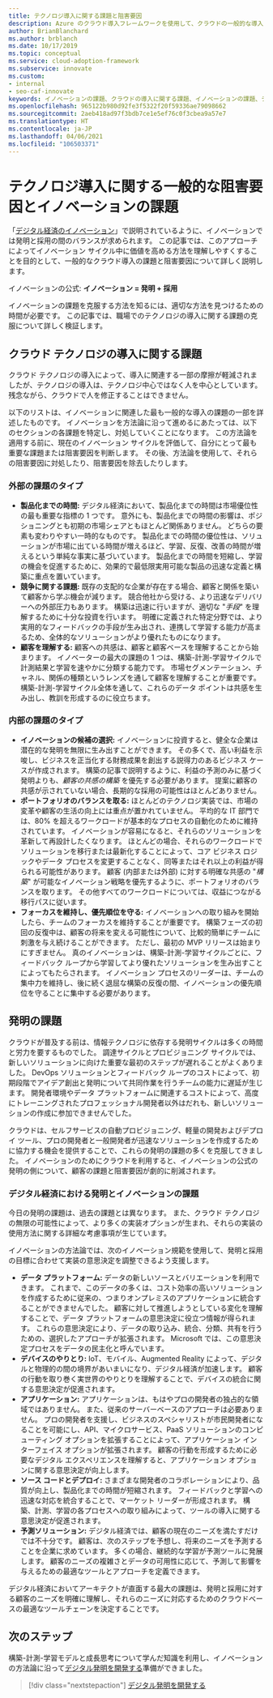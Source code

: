 ```yaml
---
title: テクノロジ導入に関する課題と阻害要因
description: Azure のクラウド導入フレームワークを使用して、クラウドの一般的な導入とイノベーションに関する課題について説明します。 新しいテクノロジを導入するための課題を克服します。
author: BrianBlanchard
ms.author: brblanch
ms.date: 10/17/2019
ms.topic: conceptual
ms.service: cloud-adoption-framework
ms.subservice: innovate
ms.custom:
- internal
- seo-caf-innovate
keywords: イノベーションの課題、クラウドの導入に関する課題、イノベーションの課題、テクノロジの導入、新しいテクノロジの導入に関する課題
ms.openlocfilehash: 965122b980d92fe3f5322f20f59336ae79098662
ms.sourcegitcommit: 2aeb418ad97f3bdb7ce1e5ef76c0f3cbea9a57e7
ms.translationtype: HT
ms.contentlocale: ja-JP
ms.lasthandoff: 04/06/2021
ms.locfileid: "106503371"
---
```

# <a name="common-technology-adoption-blockers-and-challenges-to-innovation"></a>テクノロジ導入に関する一般的な阻害要因とイノベーションの課題

「[デジタル経済のイノベーション](./index.md)」で説明されているように、イノベーションでは発明と採用の間のバランスが求められます。 この記事では、このアプローチによってイノベーション サイクル中に価値を高める方法を理解しやすくすることを目的として、一般的なクラウド導入の課題と阻害要因について詳しく説明します。

イノベーションの公式: **イノベーション = 発明 + 採用**

イノベーションの課題を克服する方法を知るには、適切な方法を見つけるための時間が必要です。 この記事では、職場でのテクノロジの導入に関する課題の克服について詳しく検証します。

## <a name="cloud-technology-adoption-challenges"></a>クラウド テクノロジの導入に関する課題

クラウド テクノロジの導入によって、導入に関連する一部の摩擦が軽減されましたが、テクノロジの導入は、テクノロジ中心ではなく人を中心としています。 残念ながら、クラウドで人を修正することはできません。

以下のリストは、イノベーションに関連した最も一般的な導入の課題の一部を詳述したものです。 イノベーションを方法論に沿って進めるにあたっては、以下のセクションの各課題を特定し、対処していくことになります。 この方法論を適用する前に、現在のイノベーション サイクルを評価して、自分にとって最も重要な課題または阻害要因を判断します。 その後、方法論を使用して、それらの阻害要因に対処したり、阻害要因を除去したりします。

### <a name="types-of-external-challenges"></a>外部の課題のタイプ

- **製品化までの時間:** デジタル経済において、製品化までの時間は市場優位性の最も重要な指標の 1 つです。 意外にも、製品化までの時間の影響は、ポジショニングとも初期の市場シェアともほとんど関係ありません。 どちらの要素も変わりやすい一時的なものです。 製品化までの時間の優位性は、ソリューションが市場に出ている時間が増えるほど、学習、反復、改善の時間が増えるという単純な事実に基づいています。 製品化までの時間を短縮し、学習の機会を促進するために、効果的で最低限実用可能な製品の迅速な定義と構築に重点を置いています。
- **競争に関する課題:** 既存の支配的な企業が存在する場合、顧客と関係を築いて顧客から学ぶ機会が減ります。 競合他社から受ける、より迅速なデリバリーへの外部圧力もあります。 構築は迅速に行いますが、適切な "*手段*" を理解するために十分な投資を行います。 明確に定義された特定分野では、より実用的なフィードバックの手段が生み出され、連携して学習する能力が高まるため、全体的なソリューションがより優れたものになります。
- **顧客を理解する:** 顧客への共感は、顧客と顧客ベースを理解することから始まります。 イノベーターの最大の課題の 1 つは、構築-計測-学習サイクルで計測結果と学習を速やかに分類する能力です。 市場セグメンテーション、チャネル、関係の種類というレンズを通して顧客を理解することが重要です。 構築-計測-学習サイクル全体を通して、これらのデータ ポイントは共感を生み出し、教訓を形成するのに役立ちます。

### <a name="types-of-internal-challenges"></a>内部の課題のタイプ

- **イノベーションの候補の選択:** イノベーションに投資すると、健全な企業は潜在的な発明を無限に生み出すことができます。 その多くで、高い利益を示唆し、ビジネスを正当化する財務成果を創出する説得力のあるビジネス ケースが作成されます。 構築の記事で説明するように、利益の予測のみに基づく発明よりも、*顧客の共感の構築* を優先する必要があります。 提案に顧客の共感が示されていない場合、長期的な採用の可能性はほとんどありません。
- **ポートフォリオのバランスを取る:** ほとんどのテクノロジ実装では、市場の変革や顧客の生活の向上には重点が置かれていません。 平均的な IT 部門では、80% を超えるワークロードが基本的なプロセスの自動化のために維持されています。 イノベーションが容易になると、それらのソリューションを革新して再設計したくなります。 ほとんどの場合、それらのワークロードでソリューションを移行または最新化することによって、コア ビジネス ロジックやデータ プロセスを変更することなく、同等またはそれ以上の利益が得られる可能性があります。 顧客 (内部または外部) に対する明確な共感の "*構築*" が可能なイノベーション戦略を優先するように、ポートフォリオのバランスを取ります。 その他すべてのワークロードについては、収益につながる移行パスに従います。
- **フォーカスを維持し、優先順位を守る:** イノベーションへの取り組みを開始したら、チームのフォーカスを維持することが重要です。 構築フェーズの初回の反復中は、顧客の将来を変える可能性について、比較的簡単にチームに刺激を与え続けることができます。 ただし、最初の MVP リリースは始まりにすぎません。 真のイノベーションは、構築-計測-学習サイクルごとに、フィードバック ループから学習してより優れたソリューションを生み出すことによってもたらされます。 イノベーション プロセスのリーダーは、チームの集中力を維持し、後に続く退屈な構築の反復の間、イノベーションの優先順位を守ることに集中する必要があります。

## <a name="invention-challenges"></a>発明の課題

クラウドが普及する前は、情報テクノロジに依存する発明サイクルは多くの時間と労力を要するものでした。 調達サイクルとプロビジョニング サイクルでは、新しいソリューションに向けた重要な最初のステップが遅れることがよくありました。 DevOps ソリューションとフィードバック ループのコストによって、初期段階でアイデア創出と発明について共同作業を行うチームの能力に遅延が生じます。 開発者環境やデータ プラットフォームに関連するコストによって、高度にトレーニングされたプロフェッショナル開発者以外はだれも、新しいソリューションの作成に参加できませんでした。

クラウドは、セルフサービスの自動プロビジョニング、軽量の開発およびデプロイ ツール、プロの開発者と一般開発者が迅速なソリューションを作成するために協力する機会を提供することで、これらの発明の課題の多くを克服してきました。 イノベーションのためにクラウドを利用すると、イノベーションの公式の発明の側について、顧客の課題と阻害要因が劇的に削減されます。

### <a name="invention-and-innovation-challenges-in-a-digital-economy"></a>デジタル経済における発明とイノベーションの課題

今日の発明の課題は、過去の課題とは異なります。 また、クラウド テクノロジの無限の可能性によって、より多くの実装オプションが生まれ、それらの実装の使用方法に関する詳細な考慮事項が生じています。

イノベーションの方法論では、次のイノベーション規範を使用して、発明と採用の目標に合わせて実装の意思決定を調整できるよう支援します。

- **データ プラットフォーム:** データの新しいソースとバリエーションを利用できます。 これまで、このデータの多くは、コスト効率の高いソリューションを作成するために従来の、つまりオンプレミスのアプリケーションに統合することができませんでした。 顧客に対して推進しようとしている変化を理解することで、データ プラットフォームの意思決定に役立つ情報が得られます。 これらの意思決定により、データの取り込み、統合、分類、共有を行うための、選択したアプローチが拡張されます。 Microsoft では、この意思決定プロセスをデータの民主化と呼んでいます。
- **デバイスのやりとり:** IoT、モバイル、Augmented Reality によって、デジタルと物理的の間の境界があいまいになり、デジタル経済が加速します。 顧客の行動を取り巻く実世界のやりとりを理解することで、デバイスの統合に関する意思決定が促進されます。
- **アプリケーション:** アプリケーションは、もはやプロの開発者の独占的な領域ではありません。 また、従来のサーバーベースのアプローチは必要ありません。 プロの開発者を支援し、ビジネスのスペシャリストが市民開発者になることを可能にし、API、マイクロサービス、PaaS ソリューションのコンピューティング オプションを拡張することによって、アプリケーション インターフェイス オプションが拡張されます。 顧客の行動を形成するために必要なデジタル エクスペリエンスを理解すると、アプリケーション オプションに関する意思決定が向上します。
- **ソース コードとデプロイ:** さまざまな開発者のコラボレーションにより、品質が向上し、製品化までの時間が短縮されます。 フィードバックと学習への迅速な対応を統合することで、マーケット リーダーが形成されます。 構築、計測、学習の各プロセスへの取り組みによって、ツールの導入に関する意思決定が促進されます。
- **予測ソリューション:** デジタル経済では、顧客の現在のニーズを満たすだけでは不十分です。 顧客は、次のステップを予想し、将来のニーズを予測することを企業に求めています。 多くの場合、継続的な学習が予測ツールに発展します。 顧客のニーズの複雑さとデータの可用性に応じて、予測して影響を与えるための最適なツールとアプローチを定義できます。

デジタル経済においてアーキテクトが直面する最大の課題は、発明と採用に対する顧客のニーズを明確に理解し、それらのニーズに対応するためのクラウドベースの最適なツールチェーンを決定することです。

## <a name="next-steps"></a>次のステップ

構築-計測-学習モデルと成長思考について学んだ知識を利用し、イノベーションの方法論に沿って[デジタル発明を開発する](./index.md)準備ができました。

> [!div class="nextstepaction"]
> [デジタル発明を開発する](./invention.md)
